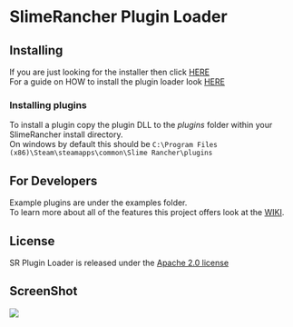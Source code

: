 # SlimeRancher Plugin Loader

## Installing
If you are just looking for the installer then click <a href="https://github.com/dsisco11/SR_Plugin_Loader/raw/master/Installer.zip">HERE</a>  
For a guide on HOW to install the plugin loader look <a href="https://github.com/dsisco11/SR_Plugin_Loader/wiki/Installation">HERE</a>

### Installing plugins
To install a plugin copy the plugin DLL to the _plugins_ folder within your SlimeRancher install directory.  
On windows by default this should be `C:\Program Files (x86)\Steam\steamapps\common\Slime Rancher\plugins`


## For Developers
Example plugins are under the examples folder.  
To learn more about all of the features this project offers look at the <a href="https://github.com/dsisco11/SR_Plugin_Loader/wiki">WIKI</a>.  

## License
SR Plugin Loader is released under the <a href="https://tldrlegal.com/license/apache-license-2.0-(apache-2.0)">Apache 2.0 license</a>

## ScreenShot
<img src="http://i.imgur.com/oXmJ1oc.jpg" />

